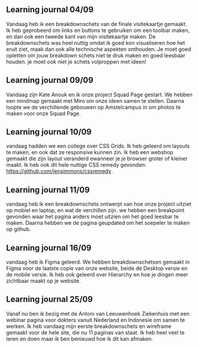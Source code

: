 ## Learning journal 04/09

Vandaag heb ik een breakdownschets van de finale visitekaartje gemaakt. Ik heb geprobeerd om links en buttons te gebruiken om een toolbar maken, en dan ook een tweede kant van mijn visitekaartje maken. 
De breakdownschets was heel nuttig omdat ik goed kon visualiseren hoe het eruit ziet, maak dan ook alle technische aspekten onthouden. Je moet goed opletten om jouw breakdown schets niet te druk maken en goed leesbaar houden. je moet ook niet je schets volproppen met ideen!

## Learning journal 09/09

Vandaag zijn Kate Anouk  en ik onze project Squad Page gestart. We hebben een mindmap gemaakt met Miro om onze ideen samen te stellen. Daarna loopte we de verchillende gebouwen op Amstelcampus in om photos te maken voor onze Squad Page. 

## Learning journal 10/09

vandaag hadden we een college over CSS Grids. Ik heb geleerd om layouts te maken, en ook dat ze responsive kunnen zin. Ik heb een webshop gemaakt die zijn layout veranderd ewanneer je je browser groter of kleiner maakt. Ik heb ook dit hele nuttige CSS remedy gevonden: https://github.com/jensimmons/cssremedy .

## Learning journal 11/09

vandaag heb ik een breakdownschets ontwerpt van hoe onze project uitziet op mobiel en laptop, en wat de verchillen zijn. we hebben een breakpoint gevonden waar het pagina anders moet uitzien om het goed leesbar te maken. Daarna hebben we de pagina geupdated om het soepeler te maken op github.

## Learning journal 16/09
vandaag heb ik Figma geleerd. We hebben breakdownschetsen gemaakt in Figma voor de laatste copie van onze website, beide de Desktop versie en de mobile versie. Ik heb ook geleerd over Hierarchy en hoe je dingen meer zichtbaar maakt op je website.

## Learning journal 25/09
Vanaf nu ben ik bezig met de Antoni van Leeuwenhoek Ziekenhuis met een webinar pagina voor dokters vanuit Nederland en Indonesie om samen te werken. 
Ik heb vandaag mijn eerste breakdownschets en wireframe gemaakt voor de hele site, die nu 11 paginas van staat. Ik heb heel veel te leren en doen maar ik ben benieuwd hoe ik dit kan afmaken. 
